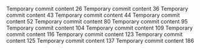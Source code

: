 Temporary commit content 26
Temporary commit content 36
Temporary commit content 43
Temporary commit content 44
Temporary commit content 52
Temporary commit content 80
Temporary commit content 95
Temporary commit content 104
Temporary commit content 109
Temporary commit content 116
Temporary commit content 123
Temporary commit content 125
Temporary commit content 137
Temporary commit content 186
